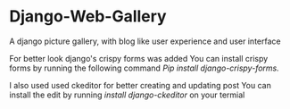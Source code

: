 # Django-Web-Gallery
A django picture gallery, with blog like user experience and user interface

For better look django's crispy forms was added
You can install crispy forms by running the following command
_Pip install django-crispy-forms._

I also used used ckeditor for better creating and updating post
You can install the edit by running 
_install django-ckeditor_  on your termial